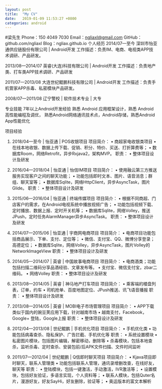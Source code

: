 ```yaml
---
layout: post
title:  "My CV"
date:   2019-01-09 11:53:27 +0800
categories: android
---
```


#梁先生
Phone：150 4049 7030      			Email：ngliaxl@gmail.com
GitHub：github.com/ngliaxl			Blog：ngliax.github.io
个人经历 
2014/07—至今
深圳市怡亚通供应链股份有限公司 | Android开发
工作描述：负责IM、电商、电视类APP技术调研、产品研发。

2013/08—2014/07
英睿(大连)科技有限公司 | Android开发
工作描述：负责地产类、打车类APP技术调研、产品研发

2011/07—2013/08
大连世纪鲲鹏科技有限公司 | Android开发
工作描述：负责手机管家APP杀毒、私密模块产品研发。

2008/07—2011/08
辽宁警校 | 软件技术专业 | 大专

专业技能
7年以上Android开发经验
熟悉 Android 应用框架设计，熟悉 Android 高性能编程及调优，
熟悉Android网络通讯技术点，Android存储，熟悉Android App性能优化

项目经验
1.	2018/04—至今 | 怡亚通 | POS收银项目
项目简介：
•	商超家电收银类项目
•	在线本地收银、数据上传下载、促销、积分、特价、买送、打折算费等；
•	数据库Room，网络Retrofit，异步Rxjava2，架构MVP。
职责：
•	整体项目设计及研发

2.	2016/04—2018/04 | 怡亚通 | 怡信IM项目
项目简介：
•	使用融云第三方推送服务实现客户之间的聊天功能；
•	功能包括即时文本、图片、语音消息；群组、聊天室等；
•	数据库Sqlite，网络HttpClient，异步AsyncTask，图片Glide。
职责：
•	整体项目设计及研发

3.	2015/06—2016/04 | 怡亚通 | 终端传媒项目
项目简介：
•	根据不同商超、门店客户的需求，在Android电视系统中播放视频广告；
•	功能包括视频下载、定时播放、数据上报、定时开关机等；
•	数据库Sqlite，网络Volley，推送JPush，定时任务AlarmManager异步AsyncTask。
职责：
•	整体项目设计及研发

4.	2014/07—2015/06 | 怡亚通 | 宇商网电商项目
项目简介：
•	电商项目功能包括商品展示、下单、支付、定位等；
•	微信、支付宝、QQ、微博分享登录；高德定位；
•	数据库Sqlite，网络Volley，异步AsyncTask，图片Volley的NetworkImageView
职责：
•	整体项目设计及研发

5.	2014/05—2014/07 | 英睿 | 中国故事电商项目
项目简介：
•	电商酒类；功能包括扫描二维码分享品酒经验、文章发布等。
•	支付宝、微信支付宝，zbar二维码。
•	网络Volley
职责：
•	整体项目设计及研发

6.	2013/08—2014/05 | 英睿 | 神马地产打车项目
项目简介：
•	乘客端的楼盘列表，订单，约车
•	司机抢单、百度地图定位、JPush推送、讯飞语音播报
职责：
•	整体项目设计及研发

7.	2013/08—2014/05 | 英睿 | MOBI电子市场管理项目
项目简介：
•	APP下载类似于国内的豌豆荚应用下载，针对越南市场
•	越南支付，Facebook，Google+ 登陆，Google上报
职责：
•	整体项目设计及研发

8.	2012/04—2013/08 | 世纪鲲鹏 | 手机优化项目
项目简介：
•	手机优化类
•	功能包括病毒查杀、隐私保护、广告拦截、手机优化等
职责：
•	系统设置模块
•	私密图片模块，包括图片编辑，解密移动，删除等
•	杀毒模块，包括本地查杀，监听杀毒、定时查杀、安装包前/后APK文件扫描、文件时间监听

9.	2011/07—2012/04 | 世纪鲲鹏 | Q信即时聊天项目
项目简介：
•	Kjava项目即时聊天，联系人管理类
•	功能包括联系人管理，通讯录增删改查，在线好友，聊天等
职责：
•	登陆模块，包括一键激活，手动激活，IVR激活等；
•	设置模块，包括好友验证，多语言实现，个人资料等；
•	联系人模块，包括Quter名片，漫游好友，好友SayHi，好友删除，验证等；
•	奥运版本的富文本解析
